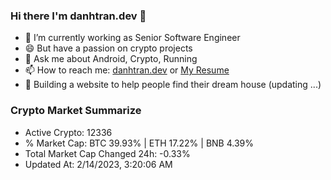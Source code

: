 ### Hi there I'm danhtran.dev 👋

- 🔭 I’m currently working as Senior Software Engineer
- 😄 But have a passion on crypto projects
- 💬 Ask me about Android, Crypto, Running 
- 📫 How to reach me: <a href="https://danhtran.dev" target="_blank">danhtran.dev</a> or <a href="Dan-Resume.pdf" target="_blank">My Resume</a>
- 🌱 Building a website to help people find their dream house (updating ...)

### Crypto Market Summarize
- Active Crypto: 12336
- % Market Cap: BTC 39.93% | ETH 17.22% | BNB 4.39%
- Total Market Cap Changed 24h: -0.33%
- Updated At: 2/14/2023, 3:20:06 AM
